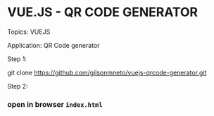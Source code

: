 # VUE.JS - QR CODE GENERATOR

Topics: VUEJS

Application: QR Code generator

Step 1:

git clone https://github.com/gilsonmneto/vuejs-qrcode-generator.git

Step 2:

### open in browser `index.html`
